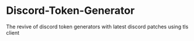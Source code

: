 # Discord-Token-Generator
The revive of discord token generators with latest discord patches using tls client
